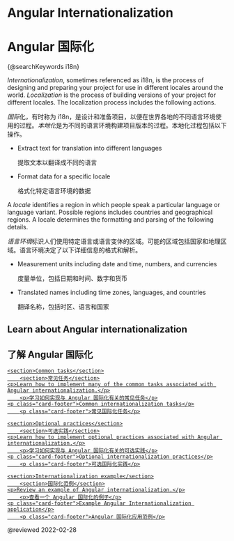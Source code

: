 # Angular Internationalization

# Angular 国际化

{@searchKeywords i18n}

*Internationalization*, sometimes referenced as i18n, is the process of designing and preparing your project for use in different locales around the world.
*Localization* is the process of building versions of your project for different locales.
The localization process includes the following actions.

*国际*化，有时称为 i18n，是设计和准备项目，以便在世界各地的不同语言环境使用的过程。*本地化*是为不同的语言环境构建项目版本的过程。本地化过程包括以下操作。

* Extract text for translation into different languages

  提取文本以翻译成不同的语言

* Format data for a specific locale

  格式化特定语言环境的数据

A *locale* identifies a region in which people speak a particular language or language variant.
Possible regions includes countries and geographical regions.
A locale determines the formatting and parsing of the following details.

*语言环境*标识人们使用特定语言或语言变体的区域。可能的区域包括国家和地理区域。语言环境决定了以下详细信息的格式和解析。

* Measurement units including date and time, numbers, and currencies

  度量单位，包括日期和时间、数字和货币

* Translated names including time zones, languages, and countries

  翻译名称，包括时区、语言和国家

## Learn about Angular internationalization

## 了解 Angular 国际化

<div class="card-container">
    <a href="guide/i18n-common-overview" class="docs-card" title="Common internationalization tasks">

```
<section>Common tasks</section>
    <section>常见任务</section>
<p>Learn how to implement many of the common tasks associated with Angular internationalization.</p>
    <p>学习如何实现与 Angular 国际化有关的常见任务</p>
<p class="card-footer">Common internationalization tasks</p>
    <p class="card-footer">常见国际化任务</p>
```

</a>
<a href="guide/i18n-optional-overview" class="docs-card" title="Optional internationalization tasks">

```
<section>Optional practices</section>
    <section>可选实践</section>
<p>Learn how to implement optional practices associated with Angular internationalization.</p>
    <p>学习如何实现与 Angular 国际化有关的可选实践</p>
<p class="card-footer">Optional internationalization practices</p>
    <p class="card-footer">可选国际化实践</p>
```

</a>
<a href="guide/i18n-example" class="docs-card" title="Internationalization example">

```
<section>Internationalization example</section>
    <section>国际化范例</section>
<p>Review an example of Angular internationalization.</p>
    <p>查看一个 Angular 国际化的例子</p>
<p class="card-footer">Example Angular Internationalization application</p>
    <p class="card-footer">Angular 国际化应用范例</p>
```

</a>

</div>

<!-- links -->

<!-- external links -->

<!-- end links -->

@reviewed 2022-02-28